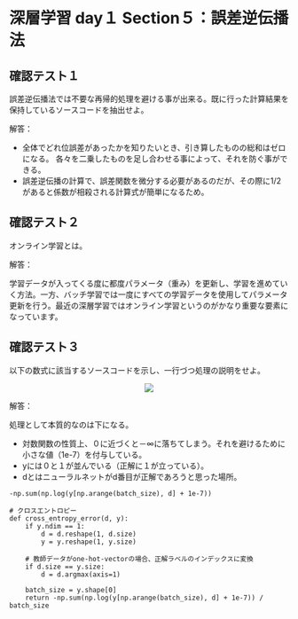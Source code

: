 # 深層学習 day１ Section５：誤差逆伝播法

## 確認テスト１

誤差逆伝播法では不要な再帰的処理を避ける事が出来る。既に行った計算結果を保持しているソースコードを抽出せよ。

解答：

* 全体でどれ位誤差があったかを知りたいとき、引き算したものの総和はゼロになる。
  各々を二乗したものを足し合わせる事によって、それを防ぐ事ができる。
* 誤差逆伝播の計算で、誤差関数を微分する必要があるのだが、その際に1/2があると係数が相殺される計算式が簡単になるため。
   

## 確認テスト２

オンライン学習とは。

解答：

学習データが入ってくる度に都度パラメータ（重み）を更新し、学習を進めていく方法。一方、バッチ学習では一度にすべての学習データを使用してパラメータ更新を行う。最近の深層学習ではオンライン学習というのがかなり重要な要素になっています。


## 確認テスト３

以下の数式に該当するソースコードを示し、一行づつ処理の説明をせよ。

<p align="center">
    <img src="https://latex.codecogs.com/svg.latex?\begin{align*}E_n(\mathbf{w})={-\sum_{i=1}^{l}d_i\log%20y_i}\end{align*}">  
</p>

解答：

処理として本質的なのは下になる。

* 対数関数の性質上、０に近づくと－∞に落ちてしまう。それを避けるために小さな値（1e-7）を付与している。
* yには０と１が並んでいる（正解に１が立っている）。
* dとはニューラルネットがd番目が正解であろうと思った場所。

```
-np.sum(np.log(y[np.arange(batch_size), d] + 1e-7))
``` 

```    
# クロスエントロピー
def cross_entropy_error(d, y):
    if y.ndim == 1:
        d = d.reshape(1, d.size)
        y = y.reshape(1, y.size)
        
    # 教師データがone-hot-vectorの場合、正解ラベルのインデックスに変換
    if d.size == y.size:
        d = d.argmax(axis=1)
             
    batch_size = y.shape[0]
    return -np.sum(np.log(y[np.arange(batch_size), d] + 1e-7)) / batch_size
```
